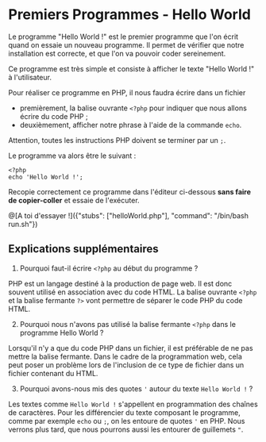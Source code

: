 # Premiers Programmes - Hello World

Le programme "Hello World !" est le premier programme que l'on écrit quand on essaie un nouveau programme. 
Il permet de vérifier que notre installation est correcte, et que l'on va pouvoir coder sereinement.

Ce programme est très simple et consiste à afficher le texte "Hello World !" à l'utilisateur.

Pour réaliser ce programme en PHP, il nous faudra écrire dans un fichier
* premièrement, la balise ouvrante `<?php` pour indiquer que nous allons écrire du code PHP ;
* deuxièmement, afficher notre phrase à l'aide de la commande `echo`.

Attention, toutes les instructions PHP doivent se terminer par un `;`.

Le programme va alors être le suivant : 
```
<?php
echo 'Hello World !';
```

Recopie correctement ce programme dans l'éditeur ci-dessous  **sans faire de copier-coller** et essaie de l'exécuter.

@[A toi d'essayer !]({"stubs": ["helloWorld.php"], "command": "/bin/bash run.sh"})

## Explications supplémentaires

1) Pourquoi faut-il écrire `<?php` au début du programme ?

PHP est un langage destiné à la production de page web. Il est donc 
souvent utilisé en association avec du code HTML. La balise ouvrante 
`<?php` et la balise fermante `?>` vont permettre de séparer le code PHP
du code HTML.

2) Pourquoi nous n'avons pas utilisé la balise fermante `<?php` dans
le programme Hello World ?

Lorsqu'il n'y a que du code PHP dans un fichier, il est préférable de
ne pas mettre la balise fermante. Dans le cadre de la programmation web,
cela peut poser un problème lors de l'inclusion de ce type de fichier dans un fichier contenant du HTML.

3) Pourquoi avons-nous mis des quotes `'` autour du texte `Hello World !` ?

Les textes comme `Hello World !` s'appellent en programmation des chaînes
de caractères. Pour les différencier du texte composant le programme, comme par exemple `echo` ou `;`, on les entoure de quotes `'` en PHP. Nous verrons plus tard, que nous pourrons aussi les entourer de guillemets `"`.